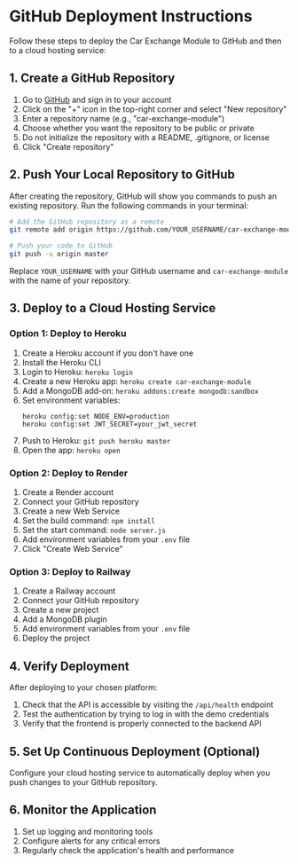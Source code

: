 # GitHub Deployment Instructions

Follow these steps to deploy the Car Exchange Module to GitHub and then to a cloud hosting service:

## 1. Create a GitHub Repository

1. Go to [GitHub](https://github.com/) and sign in to your account
2. Click on the "+" icon in the top-right corner and select "New repository"
3. Enter a repository name (e.g., "car-exchange-module")
4. Choose whether you want the repository to be public or private
5. Do not initialize the repository with a README, .gitignore, or license
6. Click "Create repository"

## 2. Push Your Local Repository to GitHub

After creating the repository, GitHub will show you commands to push an existing repository. Run the following commands in your terminal:

```bash
# Add the GitHub repository as a remote
git remote add origin https://github.com/YOUR_USERNAME/car-exchange-module.git

# Push your code to GitHub
git push -u origin master
```

Replace `YOUR_USERNAME` with your GitHub username and `car-exchange-module` with the name of your repository.

## 3. Deploy to a Cloud Hosting Service

### Option 1: Deploy to Heroku

1. Create a Heroku account if you don't have one
2. Install the Heroku CLI
3. Login to Heroku: `heroku login`
4. Create a new Heroku app: `heroku create car-exchange-module`
5. Add a MongoDB add-on: `heroku addons:create mongodb:sandbox`
6. Set environment variables:
   ```
   heroku config:set NODE_ENV=production
   heroku config:set JWT_SECRET=your_jwt_secret
   ```
7. Push to Heroku: `git push heroku master`
8. Open the app: `heroku open`

### Option 2: Deploy to Render

1. Create a Render account
2. Connect your GitHub repository
3. Create a new Web Service
4. Set the build command: `npm install`
5. Set the start command: `node server.js`
6. Add environment variables from your `.env` file
7. Click "Create Web Service"

### Option 3: Deploy to Railway

1. Create a Railway account
2. Connect your GitHub repository
3. Create a new project
4. Add a MongoDB plugin
5. Add environment variables from your `.env` file
6. Deploy the project

## 4. Verify Deployment

After deploying to your chosen platform:

1. Check that the API is accessible by visiting the `/api/health` endpoint
2. Test the authentication by trying to log in with the demo credentials
3. Verify that the frontend is properly connected to the backend API

## 5. Set Up Continuous Deployment (Optional)

Configure your cloud hosting service to automatically deploy when you push changes to your GitHub repository.

## 6. Monitor the Application

1. Set up logging and monitoring tools
2. Configure alerts for any critical errors
3. Regularly check the application's health and performance
